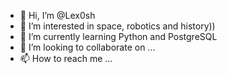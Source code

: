 - 👋 Hi, I’m @Lex0sh
- 👀 I’m interested in space, robotics and history))
- 🌱 I’m currently learning Python and PostgreSQL
- 💞️ I’m looking to collaborate on ...
- 📫 How to reach me ...

<!---
Lex0sh/Lex0sh is a ✨ special ✨ repository because its `README.md` (this file) appears on your GitHub profile.
You can click the Preview link to take a look at your changes.
--->
